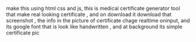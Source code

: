 make this using html css and js, this is medical certificate generator tool that make real looking certificate , and on download it download that screenshot , the info in the picture of certificate chage realtime oninput, and its google font that is look like handwritten , and at background its simple certificate pic